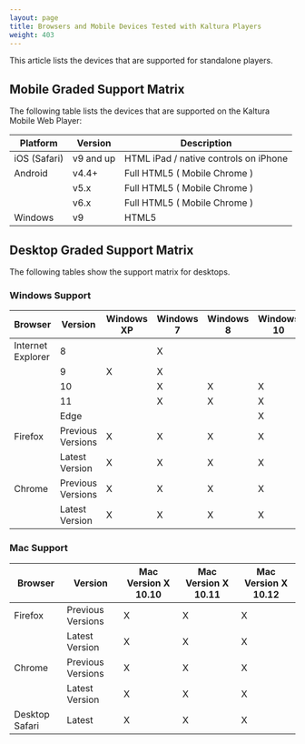 ```yaml
---
layout: page
title: Browsers and Mobile Devices Tested with Kaltura Players
weight: 403
---
```




This article lists the devices that are supported for standalone players.

## Mobile Graded Support Matrix  

The following table lists the devices that are supported on the Kaltura Mobile Web Player:  

| Platform     | Version                      | Description                           |
|--------------|------------------------------|---------------------------------------|
| iOS (Safari) | v9 and up                    | HTML iPad / native controls on iPhone |
| Android      | v4.4+                        | Full HTML5 ( Mobile Chrome )          |
|          | v5.x |   Full HTML5 ( Mobile Chrome )                                    |
|         | v6.x  |   Full HTML5 ( Mobile Chrome )                                    |
| Windows      | v9                           | HTML5                                 |

## Desktop Graded Support Matrix  

The following tables show the support matrix for desktops.


### Windows Support  

| Browser           | Version           | Windows XP      | Windows 7 | Windows 8 | Windows 10 |
|-------------------|-------------------|-----------------|-----------|-----------|------------|
| Internet Explorer | 8                 |       | X  |          |           |
|                   | 9                 | X               |  X         |          |           |
|                   | 10                |                |  X         |  X         |  X          |
|                   | 11                |                | X         |  X         |  X          |
|                   | Edge              |                |          |          |  X          |
| Firefox           | Previous Versions |  X               |  X         |  X         |  X          |
|                   | Latest Version    |  X               |  X         |  X         | X          |
| Chrome            | Previous Versions |  X               |  X         |  X         |  X          |
|                   | Latest Version    |  X               |  X         |  X         | X          |


### Mac Support  

|    Browser          |    Version         |    Mac Version X 10.10  |     Mac Version X 10.11   | Mac Version X 10.12        |
|----------------------|-------------------------|-------------------|---------------|---------------|
|    Firefox           |    Previous Versions    |     X               |    X           |    X         |
|                      |    Latest Version       |     X               |     X           |     X          |
|    Chrome            |    Previous Versions    |    X               |     X           |    X          |
|                      |    Latest Version       |    X               |     X          |     X          |
|    Desktop Safari    |    Latest               |     X               |     X           |   X          |
